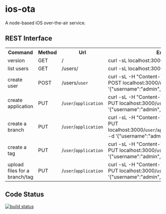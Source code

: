 ios-ota
=======

A node-based iOS over-the-air service.

## REST Interface

<table>
  <tr>
    <th>Command</th><th>Method</th><th>Url</th><th>Example</th>
  </tr>
  <tr>
    <td>version</td>
    <td>GET</td>
    <td>/</td>
    <td>curl -sL localhost:3000/</td>
  </tr>
  <tr>
    <td>list users</td>
    <td>GET</td>
    <td>/users/</td>
    <td>curl -sL localhost:3000/users</td>
  </tr>
  <tr>
    <td>create user</td>
    <td>POST</td>
    <td>/users/<code>user</code></td>
    <td>curl -sL -H "Content-Type: application/json" -X POST localhost:3000/users/<code>user</code> -d '{"username":"admin","secret":"admin"}'</td>
  </tr>
  <tr>
    <td>create application</td>
    <td>PUT</td>
    <td>/<code>user</code>/<code>application</code></td>
    <td>curl -sL -H "Content-Type: application/json" -X PUT localhost:3000/<code>user</code>/<code>application</code> -d '{"username":"admin","secret":"admin"}'</td>
  </tr>
  <tr>
    <td>create a branch</td>
    <td>PUT</td>
    <td>/<code>user</code>/<code>application</code></td>
    <td>curl -sL -H "Content-Type: application/json" -X PUT localhost:3000/<code>user</code>/<code>application</code>/branches/<code>branch</code> -d '{"username":"admin","secret":"admin"}'</td>
  </tr>
  <tr>
    <td>create a tag</td>
    <td>PUT</td>
    <td>/<code>user</code>/<code>application</code></td>
    <td>curl -sL -H "Content-Type: application/json" -X PUT localhost:3000/<code>user</code>/<code>application</code>/tags/<code>tag</code> -d '{"username":"admin","secret":"admin"}'</td>
  </tr>
  <tr>
    <td>upload files for a branch/tag</td>
    <td>PUT</td>
    <td>/<code>user</code>/<code>application</code></td>
    <td>curl -sL -H "Content-Type: application/json" -X PUT localhost:3000/<code>user</code>/<code>application</code> -d '{"username":"admin","secret":"admin"}'</td>
  </tr>
</table>

## Code Status

[![build status](https://secure.travis-ci.org/seryl/node-ios-ota.png)](http://travis-ci.org/seryl/node-ios-ota)
